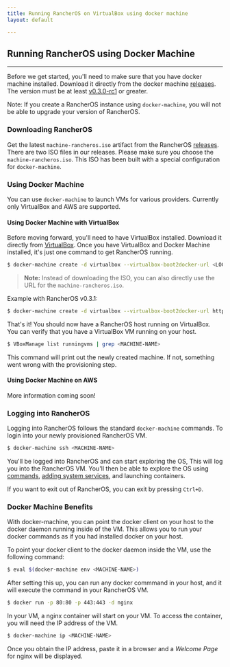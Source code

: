 ```yaml
---
title: Running RancherOS on VirtualBox using docker machine
layout: default

---
```


## Running RancherOS using Docker Machine 
---

Before we get started, you'll need to make sure that you have docker machine installed. Download it directly from the docker machine [releases](https://github.com/docker/machine/releases). The version must be at least [v0.3.0-rc1](https://github.com/docker/machine/releases/tag/v0.3.0-rc1) or greater. 

Note: If you create a RancherOS instance using `docker-machine`, you will not be able to upgrade your version of RancherOS.

### Downloading RancherOS

Get the latest `machine-rancheros.iso` artifact from the RancherOS [releases](https://github.com/rancherio/os/releases). There are two ISO files in our releases. Please make sure you choose the `machine-rancheros.iso`. This ISO has been built with a special configuration for `docker-machine`.

### Using Docker Machine  

You can use `docker-machine` to launch VMs for various providers. Currently only VirtualBox and AWS are supported.

#### Using Docker Machine with VirtualBox

Before moving forward, you'll need to have VirtualBox installed. Download it directly from [VirtualBox](https://www.virtualbox.org/wiki/Downloads). Once you have VirtualBox and Docker Machine installed, it's just one command to get RancherOS running. 

```bash
$ docker-machine create -d virtualbox --virtualbox-boot2docker-url <LOCATION-OF-MACHINE-RANCHEROS-ISO> <MACHINE-NAME>
```

> **Note:** Instead of downloading the ISO, you can also directly use the URL for the `machine-rancheros.iso`. 

Example with RancherOS v0.3.1:

```bash
$ docker-machine create -d virtualbox --virtualbox-boot2docker-url https://github.com/rancherio/os/releases/download/v0.3.1/machine-rancheros.iso MyRancherOSMachine
```

That's it! You should now have a RancherOS host running on VirtualBox. You can verify that you have a VirtualBox VM running on your host.

```bash
$ VBoxManage list runningvms | grep <MACHINE-NAME>
```

This command will print out the newly created machine. If not, something went wrong with the provisioning step.

#### Using Docker Machine on AWS

More information coming soon!

### Logging into RancherOS

Logging into RancherOS follows the standard `docker-machine` commands. To login into your newly provisioned RancherOS VM.

```bash
$ docker-machine ssh <MACHINE-NAME>
```

You'll be logged into RancherOS and can start exploring the OS, This will log you into the RancherOS VM. You'll then be able to explore the OS using [commands]({{site.baseurl}}/docs/rancheros-tools/ros/), [adding system services]({{site.baseurl}}/configuration/system-services/), and launching containers.

If you want to exit out of RancherOS, you can exit by pressing `Ctrl+D`.

### Docker Machine Benefits

With docker-machine, you can point the docker client on your host to the docker daemon running inside of the VM. This allows you to run your docker commands as if you had installed docker on your host. 

To point your docker client to the docker daemon inside the VM, use the following command:

```bash
$ eval $(docker-machine env <MACHINE-NAME>)
```

After setting this up, you can run any docker commmand in your host, and it will execute the command in your RancherOS VM. 

```bash
$ docker run -p 80:80 -p 443:443 -d nginx
```

In your VM, a nginx container will start on your VM. To access the container, you will need the IP address of the VM. 

```bash
$ docker-machine ip <MACHINE-NAME>
```

Once you obtain the IP address, paste it in a browser and a _Welcome Page_ for nginx will be displayed.
